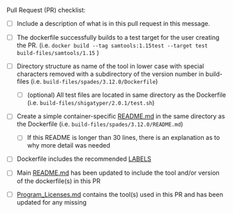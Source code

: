 <!--
Thank your for contributing to the Staph-B community!
Please fill in the appropriate checklist below and delete whatever is not relevant.

These recommendations are not meant as a means to keep people from contributing. 
If you need assistance with the following measures, submit your pull request anyway, and we will work with you...
Or you can contact us beforehand via slack or by sumitting a pull request https://github.com/StaPH-B/docker-builds/issues

Documentation on how to contribute can be found at https://staphb.org/docker-builds/contribute/
Documentation for how to create a Dockerfile can be found at https://staph-b.github.io/docker-builds/make_containers
A recommended Dockerfile template can be found at https://github.com/StaPH-B/docker-builds/blob/master/dockerfile-template/Dockerfile


Please replace all '[ ]' with '[X]' to demonstrate completion.
-->

Pull Request (PR) checklist:
- [ ] Include a description of what is in this pull request in this message.
- [ ] The dockerfile successfully builds to a test target for the user creating the PR. (i.e. `docker build --tag samtools:1.15test --target test build-files/samtools/1.15` )
- [ ] Directory structure as name of the tool in lower case with special characters removed with a subdirectory of the version number in build-files (i.e. `build-files/spades/3.12.0/Dockerfile`)
   - [ ] (optional) All test files are located in same directory as the Dockerfile (i.e. `build-files/shigatyper/2.0.1/test.sh`)
- [ ] Create a simple container-specific [README.md](https://github.com/StaPH-B/docker-builds/blob/master/.github/workflow-templates/readme-template.md) in the same directory as the Dockerfile (i.e. `build-files/spades/3.12.0/README.md`)
   - [ ] If this README is longer than 30 lines, there is an explanation as to why more detail was needed
- [ ] Dockerfile includes the recommended [LABELS](https://github.com/StaPH-B/docker-builds/blob/master/dockerfile-template/Dockerfile#L8-L18) 
- [ ] Main [README.md](https://github.com/StaPH-B/docker-builds/blob/master/README.md) has been updated to include the tool and/or version of the dockerfile(s) in this PR
- [ ] [Program_Licenses.md](https://github.com/StaPH-B/docker-builds/blob/master/Program_Licenses.md) contains the tool(s) used in this PR and has been updated for any missing


<!-- If this PR is for something else, please add extra descriptions -->
